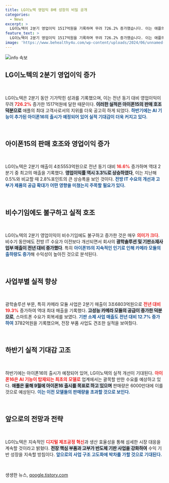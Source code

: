 ```yaml
---
title: LG이노텍 영업익 8배 성장의 비밀 공개
categories:
  - News
excerpt: >
  LG이노텍이 2분기 영업이익 1517억원을 기록하며 무려 726.2% 증가했습니다. 이는 애플의 아이폰15 흥행 덕분으로, 하반기 기대되는 ‘AI 아이폰’ 출시에 대한 실적 전망도 밝습니다! 클릭하고 LG이노텍의 실적 비결을 확인하세요!
feature_text: >
  LG이노텍이 2분기 영업이익 1517억원을 기록하며 무려 726.2% 증가했습니다. 이는 애플의 아이폰15 흥행 덕분으로, 하반기 기대되는 ‘AI 아이폰’ 출시에 대한 실적 전망도 밝습니다! 클릭하고 LG이노텍의 실적 비결을 확인하세요!
image: 'https://www.behealthy4u.com/wp-content/uploads/2024/06/unnamed-file.png'
---
```


<p><img src="https://www.behealthy4u.com/wp-content/uploads/2024/06/unnamed-file.png" alt="info 속보" /></p>

<h2 data-ke-size="size26">LG이노텍의 2분기 영업이익 증가</h2>

<p data-ke-size="size16">&nbsp;</p>

<p>LG이노텍은 2분기 동안 기가막힌 성과를 기록했으며, 이는 전년 동기 대비 영업이익이 무려 <b><span style="color: #ee2323;">726.2%</b></span> 증가한 1517억원에 달한 때문이다. <b><span style="background-color: #21538527;">이러한 실적은 아이폰15의 판매 호조 덕분으로</span></b> 애플의 최대 고객사로서의 지위를 더욱 공고히 하게 되었다. <b><span style="color: #1a5490;">하반기에는 AI 기능이 추가된 아이폰16의 출시가 예정되어 있어 실적 기대감이 더욱 커지고 있다.</span></b></p>

<p data-ke-size="size16">&nbsp;</p>

<h2 data-ke-size="size26">아이폰15의 판매 호조와 영업이익 증가</h2>

<p data-ke-size="size16">&nbsp;</p>

<p>LG이노텍은 2분기 매출이 4조5553억원으로 전년 동기 대비 <b><span style="color: #ee2323;">16.6%</b></span> 증가하며 역대 2분기 중 최고의 매출을 기록했다. <b><span style="background-color: #21538527;">영업이익률 역시 3.3%로 상승하였다</span></b>, 이는 지난해 0.5%와 비교할 때 2.8%포인트의 큰 상승폭을 보인 것이다. <b><span style="color: #1a5490;">전방 IT 수요의 개선과 고부가 제품의 공급 확대가 어떤 영향을 미쳤는지 주목할 필요가 있다.</span></b> </p>

<p data-ke-size="size16">&nbsp;</p>

<h2 data-ke-size="size26">비수기임에도 불구하고 실적 호조</h2>

<p data-ke-size="size16">&nbsp;</p>

<p>LG이노텍의 2분기 영업이익이 비수기임에도 불구하고 증가한 것은 매우 <b><span style="color: #ee2323;">의미가 크다</span></b>. 비수기 동안에도 전방 IT 수요가 이전보다 개선되면서 회사의 <b><span style="background-color: #21538527;">광학솔루션 및 기판소재사업부 매출이 전년 대비 증가했다</span></b>. 특히 <b><span style="color: #1a5490;">아이폰15의 지속적인 인기로 인해 카메라 모듈의 출하량도 증가</span></b>해 수익성이 높아진 것으로 분석된다.</p>

<p data-ke-size="size16">&nbsp;</p>

<h2 data-ke-size="size26">사업부별 실적 향상</h2>

<p data-ke-size="size16">&nbsp;</p>

<p>광학솔루션 부문, 특히 카메라 모듈 사업은 2분기 매출이 3조6803억원으로 <b><span style="color: #ee2323;">전년 대비 19.3%</b></span> 증가하여 역대 최대 매출을 기록했다. <b><span style="background-color: #21538527;">고성능 카메라 모듈의 공급이 증가한 덕분으로</span></b>, 스마트폰 수요가 회복세를 보였다. <b><span style="color: #1a5490;">기판 소제 사업 매출도 전년 대비 12.7% 증가하여</span></b> 3782억원을 기록했으며, 전장 부품 사업도 견조한 실적을 보여줬다.</p>

<p data-ke-size="size16">&nbsp;</p>

<h2 data-ke-size="size26">하반기 실적 기대감 고조</h2>

<p data-ke-size="size16">&nbsp;</p>

<p>하반기에는 아이폰16의 출시가 예정되어 있어, LG이노텍의 실적 개선이 기대된다. <b><span style="color: #ee2323;">아이폰16은 AI 기능이 탑재되는 최초의 모델로</span></b> 업계에서는 괄목할 만한 수요를 예상하고 있다. <b><span style="background-color: #21538527;">애플은 올해 9월에 아이폰16 출시를 목표로 하고 있으며</span></b> 판매량은 6000만대에 이를 것으로 예상된다. <b><span style="color: #1a5490;">이는 이전 모델들의 판매량을 초과할 것으로 보인다.</span></b></p>

<p data-ke-size="size16">&nbsp;</p>

<h2 data-ke-size="size26">앞으로의 전망과 전략</h2>

<p data-ke-size="size16">&nbsp;</p>

<p>LG이노텍은 지속적인 <b><span style="color: #ee2323;">디지털 제조공정 혁신</span></b>과 생산 효율성을 통해 섬세한 시장 대응을 계속할 것이라고 밝혔다. <b><span style="background-color: #21538527;">전장 핵심 부품과 고부가 반도체 기판 사업을 강화하여</span></b> 수익 기반 성장을 지속할 방침이다. <b><span style="color: #1a5490;">앞으로의 사업 구조 고도화에 박차를 가할 것으로 기대된다.</span></b></p>

<p data-ke-size="size16">&nbsp;</p>
생생한 뉴스, <a href="https://qoogle.tistory.com" rel="dofollow">qoogle.tistory.com</a>


